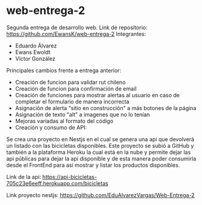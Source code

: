 # web-entrega-2
Segunda entrega de desarrollo web.
Link de repositorio: https://github.com/EwansK/web-entrega-2 
Integrantes:
- Eduardo Álvarez
- Ewans Ewoldt
- Víctor González

Principales cambios frente a entrega anterior:

- Creación de funcion para validar rut chileno
- Creación de funcion para confirmación de email
- Creación de funciones para mostrar alertas al usuario en caso de completar el formulario de manera incorrecta
- Asignación de alerta "sitio en construcción" a más botones de la página
- Asignación de texto "alt" a imagenes que no lo tenían
- Mejoras variadas al formato del código
- Creación y consumo de API:  

Se crea una proyecto en Nestjs en el cual se genera una api que devolverá un listado con las bicicletas disponibles. 
Este proyecto se subió a GitHub y también a la plataforma Heroku la cual está en la nube y permite dejar las api públicas para dejar la api disponible y de esta manera poder consumirla desde el FrontEnd para así mostrar y listar los productos disponibles.

Link de la api: https://api-bicicletas-705c23e6eeff.herokuapp.com/bicicletas

Link proyecto nestjs: https://github.com/EduAlvarezVargas/Web-Entrega-2
